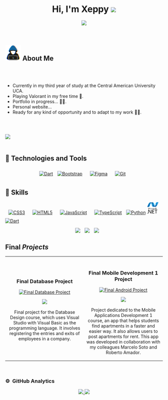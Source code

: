 <!--  -->
<h1 align="center"><b>Hi, I'm Xeppy</b> <img src="https://media.giphy.com/media/hvRJCLFzcasrR4ia7z/giphy.gif" width="35"></h1>

<p align="center">
  <a href="https://github.com/DenverCoder1/readme-typing-svg"><img src="https://readme-typing-svg.herokuapp.com?font=Time+New+Roman&color=cyan&size=25&center=true&vCenter=true&width=600&height=100&lines=Computer+Science+Student..&hearts;++;Developer+in+Progress..,;..&hearts;++"></a>
</p>

<br>

## <picture><img src="https://github.com/0xAbdulKhalid/0xAbdulKhalid/raw/main/assets/mdImages/about_me.gif" width="50px"></picture> **About Me**


<br>

<br>

- Currently in my third year of study at the Central American University UCA.
- Playing Valorant in my free time 🐢.
- Portfolio in progress... 👷🚧.
- Personal website...
- Ready for any kind of opportunity and to adapt to my work 🧑‍🍳.

<br><br>


<img src="https://user-images.githubusercontent.com/73097560/115834477-dbab4500-a447-11eb-908a-139a6edaec5c.gif"><br><br>
<h2>🔧 Technologies and Tools</h2>
<div align="center">  
<a href="https://dart.dev/" target="_blank" rel="noreferrer"><img src="https://raw.githubusercontent.com/danielcranney/readme-generator/main/public/icons/skills/dart-colored.svg" width="36" height="36" alt="Dart" /></a>
<a href="https://getbootstrap.com/docs/3.4/javascript/" target="_blank"><img style="margin: 10px" src="https://profilinator.rishav.dev/skills-assets/bootstrap-plain.svg" alt="Bootstrap" height="50" /></a>  
<a href="https://www.figma.com/" target="_blank"><img style="margin: 10px" src="https://profilinator.rishav.dev/skills-assets/figma-icon.svg" alt="Figma" height="50" /></a> 
<a href="https://github.com/" target="_blank"><img style="margin: 10px" src="https://profilinator.rishav.dev/skills-assets/git-scm-icon.svg" alt="Git" height="50" /></a>  
</div>

  <h2>🔧 Skills</h2>
<a href="https://www.w3schools.com/css/" target="_blank"><img style="margin: 10px" src="https://profilinator.rishav.dev/skills-assets/css3-original-wordmark.svg" alt="CSS3" height="50" /></a>  
<a href="https://en.wikipedia.org/wiki/HTML5" target="_blank"><img style="margin: 10px" src="https://profilinator.rishav.dev/skills-assets/html5-original-wordmark.svg" alt="HTML5" height="50" /></a>  
<a href="https://www.javascript.com/" target="_blank"><img style="margin: 10px" src="https://profilinator.rishav.dev/skills-assets/javascript-original.svg" alt="JavaScript" height="50" /></a>  
<a href="https://www.typescriptlang.org/" target="_blank"><img style="margin: 10px" src="https://profilinator.rishav.dev/skills-assets/typescript-original.svg" alt="TypeScript" height="50" /></a>  
<a href="https://www.python.org/" target="_blank" rel="noreferrer"><img src="https://raw.githubusercontent.com/danielcranney/readme-generator/main/public/icons/skills/python-colored.svg" width="36" height="36" alt="Python" /></a>
<a href="https://dotnet.microsoft.com/" target="_blank" rel="noreferrer"> <img src="https://raw.githubusercontent.com/devicons/devicon/master/icons/dot-net/dot-net-original-wordmark.svg" alt="dotnet" width="40" height="40"/> </a> 
<a href="https://dart.dev/" target="_blank" rel="noreferrer"><img src="https://raw.githubusercontent.com/danielcranney/readme-generator/main/public/icons/skills/dart-colored.svg" width="36" height="36" alt="Dart" /></a>



</td><td valign="top" width="33%">

<p align="center">

<div align="center" class="icons-social" style="margin-left: 10px;">
    <a style="margin-left: 10px;" target="_blank" href="https://www.facebook.com/allanalexander.silvacampos.9">
        <img src="https://img.icons8.com/doodle/40/000000/facebook--v2.png"></a>
    <a style="margin-left: 10px;" target="_blank" href="https://www.instagram.com/xeppyz/">
        <img src="https://img.icons8.com/doodle/40/000000/instagram-new--v2.png"></a>
    <a style="margin-left: 10px;" target="_blank" href="https://twitter.com/xeppyz">
        <img src="https://img.icons8.com/doodle/1x/twitter-squared--v2.png" ></a>
</div>

</p>

## Final *Projects*
<table>
<tr>
<td width="50%">
<h3 align="center">Final Database Project</h3>
<div align="center">
<a href="https://github.com/Xeppyz/SistemaControlEyS.git" target="_blank"><img src="https://media.giphy.com/media/SWoSkN6DxTszqIKEqv/giphy.gif" width="400" alt="Final Database Project"></a>
<p>
<a href="https://github.com/Xeppyz/SistemaControlEyS.git" target="_blank">
<img src="https://img.shields.io/badge/CODE-ff9?style=for-the-badge&logo=github&logoColor=black">
</a>
</p>
<p>Final project for the Database Design course, which uses Visual Studio with Visual Basic as the programming language. It involves registering the entries and exits of employees in a company.</p>
</div>
</td>

<td width="50%">
<br>
<h3 align="center">Final Mobile Development 1 Project</h3>
<div align="center">
<a href="https://github.com/Xeppyz/Neo-tech-DAMO1.git" target="_blank"><img src="https://th.bing.com/th/id/OIG.aN0qjeafjcHdtbr.a2TG?pid=ImgGn" width="400" alt="Final Android Project"></a>
<br>
<p>
<a href="https://github.com/Xeppyz/Neo-tech-DAMO1.git" target="_blank">
<img src="https://img.shields.io/badge/CODE-80ffaa?style=for-the-badge&logo=github&logoColor=black">
</a>
</p>Project dedicated to the Mobile Applications Development 1 course, an app that helps students find apartments in a faster and easier way. It also allows users to post apartments for rent. This app was developed in collaboration with my colleagues Marcelo Soto and Roberto Amador.</p>
</div>
</td>
</table>
</div>
<br>

### ⚙️ &nbsp;GitHub Analytics

<p align="center">
<a href="https://github.com/Xeppyz">
  <img height="180em" src="https://github-readme-stats-eight-theta.vercel.app/api?username=Xeppyz&show_icons=true&theme=algolia&include_all_commits=true&count_private=true"/>
  <img height="180em" src="https://github-readme-stats-eight-theta.vercel.app/api/top-langs/?username=Xeppyz&layout=compact&langs_count=8&theme=algolia"/>
</a>
</p>
